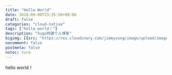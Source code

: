 ```yaml
---
title: "Hello World"
date: 2018-09-08T23:35:50+08:00
draft: false
categories: "cloud-native"
tags: ["hello world！"]
description: "hugo构建个人博客"
bigimg: [{src: "https://res.cloudinary.com/jimmysong/image/upload/images/2017052801.jpg", desc: "Beijing China|May 28,2017"}]
nocomment: false
postmeta: false
notoc: ture
---
```


hello world！